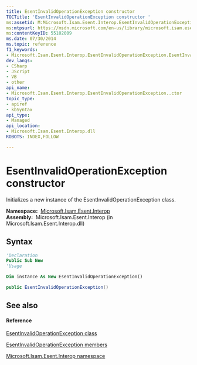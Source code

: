 ```yaml
---
title: EsentInvalidOperationException constructor 
TOCTitle: 'EsentInvalidOperationException constructor '
ms:assetid: M:Microsoft.Isam.Esent.Interop.EsentInvalidOperationException.#ctor
ms:mtpsurl: https://msdn.microsoft.com/en-us/library/microsoft.isam.esent.interop.esentinvalidoperationexception.esentinvalidoperationexception(v=EXCHG.10)
ms:contentKeyID: 55102009
ms.date: 07/30/2014
ms.topic: reference
f1_keywords:
- Microsoft.Isam.Esent.Interop.EsentInvalidOperationException.EsentInvalidOperationException
dev_langs:
- CSharp
- JScript
- VB
- other
api_name: 
- Microsoft.Isam.Esent.Interop.EsentInvalidOperationException..ctor
topic_type: 
- apiref
- kbSyntax
api_type: 
- Managed
api_location: 
- Microsoft.Isam.Esent.Interop.dll
ROBOTS: INDEX,FOLLOW

---
```


# EsentInvalidOperationException constructor

Initializes a new instance of the EsentInvalidOperationException class.

**Namespace:**  [Microsoft.Isam.Esent.Interop](hh596136\(v=exchg.10\).md)  
**Assembly:**  Microsoft.Isam.Esent.Interop (in Microsoft.Isam.Esent.Interop.dll)

## Syntax

``` vb
'Declaration
Public Sub New
'Usage

Dim instance As New EsentInvalidOperationException()
```

``` csharp
public EsentInvalidOperationException()
```

## See also

#### Reference

[EsentInvalidOperationException class](dn319571\(v=exchg.10\).md)

[EsentInvalidOperationException members](dn319599\(v=exchg.10\).md)

[Microsoft.Isam.Esent.Interop namespace](hh596136\(v=exchg.10\).md)

